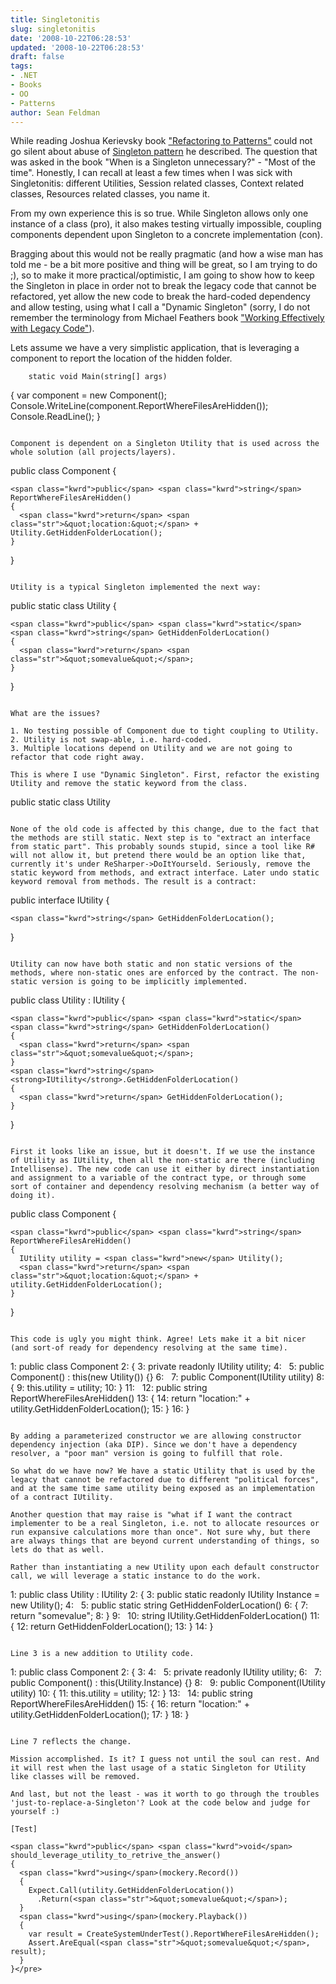 ```yaml
---
title: Singletonitis
slug: singletonitis
date: '2008-10-22T06:28:53'
updated: '2008-10-22T06:28:53'
draft: false
tags:
- .NET
- Books
- OO
- Patterns
author: Sean Feldman
---
```



While reading Joshua Kerievsky book ["Refactoring to Patterns"](http://www.amazon.ca/Refactoring-Patterns-Addison-Wesley-Signature-Kerievsky/dp/0321213351) could not go silent about abuse of [Singleton pattern](http://en.wikipedia.org/wiki/Singleton_pattern) he described. The question that was asked in the book "When is a Singleton unnecessary?" - "Most of the time". Honestly, I can recall at least a few times when I was sick with Singletonitis: different Utilities, Session related classes, Context related classes, Resources related classes, you name it.

From my own experience this is so true. While Singleton allows only one instance of a class (pro), it also makes testing virtually impossible, coupling components dependent upon Singleton to a concrete implementation (con).

Bragging about this would not be really pragmatic (and how a wise man has told me - be a bit more positive and thing will be great, so I am trying to do ;), so to make it more practical/optimistic, I am going to show how to keep the Singleton in place in order not to break the legacy code that cannot be refactored, yet allow the new code to break the hard-coded dependency and allow testing, using what I call a "Dynamic Singleton" (sorry, I do not remember the terminology from Michael Feathers book ["Working Effectively with Legacy Code"](http://www.amazon.ca/Working-Effectively-Legacy-Robert-Martin/dp/0131177052)).

Lets assume we have a very simplistic application, that is leveraging a component to report the location of the hidden folder.

```
    static void Main(string[] args)
```
{
  var component = <span class="kwrd">new</span> Component();
  Console.WriteLine(component.ReportWhereFilesAreHidden());
  Console.ReadLine();
}</pre>
```

Component is dependent on a Singleton Utility that is used across the whole solution (all projects/layers).

```
  public class Component
  {
```
<span class="kwrd">public</span> <span class="kwrd">string</span> ReportWhereFilesAreHidden()
{
  <span class="kwrd">return</span> <span class="str">&quot;location:&quot;</span> + Utility.GetHiddenFolderLocation();
}
```
}
```

Utility is a typical Singleton implemented the next way:

```
  public static class Utility
  {
```
<span class="kwrd">public</span> <span class="kwrd">static</span> <span class="kwrd">string</span> GetHiddenFolderLocation()
{
  <span class="kwrd">return</span> <span class="str">&quot;somevalue&quot;</span>;
}
```
}
```

What are the issues?

1. No testing possible of Component due to tight coupling to Utility.
2. Utility is not swap-able, i.e. hard-coded.
3. Multiple locations depend on Utility and we are not going to refactor that code right away.

This is where I use "Dynamic Singleton". First, refactor the existing Utility and remove the static keyword from the class.

```
public static class Utility
```

None of the old code is affected by this change, due to the fact that the methods are still static. Next step is to "extract an interface from static part". This probably sounds stupid, since a tool like R# will not allow it, but pretend there would be an option like that, currently it's under ReSharper->DoItYourseld. Seriously, remove the static keyword from methods, and extract interface. Later undo static keyword removal from methods. The result is a contract:

```
  public interface IUtility
  {
```
<span class="kwrd">string</span> GetHiddenFolderLocation();
```
}
```

Utility can now have both static and non static versions of the methods, where non-static ones are enforced by the contract. The non-static version is going to be implicitly implemented.

```
  public class Utility : IUtility
  {
```
<span class="kwrd">public</span> <span class="kwrd">static</span> <span class="kwrd">string</span> GetHiddenFolderLocation()
{
  <span class="kwrd">return</span> <span class="str">&quot;somevalue&quot;</span>;
}
<span class="kwrd">string</span> <strong>IUtility</strong>.GetHiddenFolderLocation()
{
  <span class="kwrd">return</span> GetHiddenFolderLocation();
}
```
}
```

First it looks like an issue, but it doesn't. If we use the instance of Utility as IUtility, then all the non-static are there (including Intellisense). The new code can use it either by direct instantiation and assignment to a variable of the contract type, or through some sort of container and dependency resolving mechanism (a better way of doing it).

```
  public class Component
  {
```
<span class="kwrd">public</span> <span class="kwrd">string</span> ReportWhereFilesAreHidden()
{
  IUtility utility = <span class="kwrd">new</span> Utility();
  <span class="kwrd">return</span> <span class="str">&quot;location:&quot;</span> + utility.GetHiddenFolderLocation();
}
```
}
```

This code is ugly you might think. Agree! Lets make it a bit nicer (and sort-of ready for dependency resolving at the same time).

```

   1:    public class Component
   2:    {
   3:      private readonly IUtility utility;
   4:   
   5:      public Component() : this(new Utility()) {}
   6:   
   7:      public Component(IUtility utility)
   8:      {
   9:        this.utility = utility;
  10:      }
  11:   
  12:      public string ReportWhereFilesAreHidden()
  13:      {
  14:        return "location:" + utility.GetHiddenFolderLocation();
  15:      }
  16:    }

```

By adding a parameterized constructor we are allowing constructor dependency injection (aka DIP). Since we don't have a dependency resolver, a "poor man" version is going to fulfill that role.

So what do we have now? We have a static Utility that is used by the legacy that cannot be refactored due to different "political forces", and at the same time same utility being exposed as an implementation of a contract IUtility.

Another question that may raise is "what if I want the contract implementer to be a real Singleton, i.e. not to allocate resources or run expansive calculations more than once". Not sure why, but there are always things that are beyond current understanding of things, so lets do that as well.

Rather than instantiating a new Utility upon each default constructor call, we will leverage a static instance to do the work.

```

   1:    public class Utility : IUtility
   2:    {
   3:      public static readonly IUtility Instance = new Utility();
   4:   
   5:      public static string GetHiddenFolderLocation()
   6:      {
   7:        return "somevalue";
   8:      }
   9:   
  10:      string IUtility.GetHiddenFolderLocation()
  11:      {
  12:        return GetHiddenFolderLocation();
  13:      }
  14:    }

```

Line 3 is a new addition to Utility code.

```

   1:    public class Component
   2:    {
   3:
   4:   
   5:      private readonly IUtility utility;
   6:   
   7:      public Component() : this(Utility.Instance) {}
   8:   
   9:      public Component(IUtility utility)
  10:      {
  11:        this.utility = utility;
  12:      }
  13:   
  14:      public string ReportWhereFilesAreHidden()
  15:      {
  16:        return "location:" + utility.GetHiddenFolderLocation();
  17:      }
  18:    }

```

Line 7 reflects the change.

Mission accomplished. Is it? I guess not until the soul can rest. And it will rest when the last usage of a static Singleton for Utility like classes will be removed.

And last, but not the least - was it worth to go through the troubles 'just-to-replace-a-Singleton'? Look at the code below and judge for yourself :)

```
    [Test]
```
<span class="kwrd">public</span> <span class="kwrd">void</span> should_leverage_utility_to_retrive_the_answer()
{
  <span class="kwrd">using</span>(mockery.Record())
  {
    Expect.Call(utility.GetHiddenFolderLocation())
      .Return(<span class="str">&quot;somevalue&quot;</span>);
  }
  <span class="kwrd">using</span>(mockery.Playback())
  {
    var result = CreateSystemUnderTest().ReportWhereFilesAreHidden();
    Assert.AreEqual(<span class="str">&quot;somevalue&quot;</span>, result);
  }
}</pre>
```

```

```

